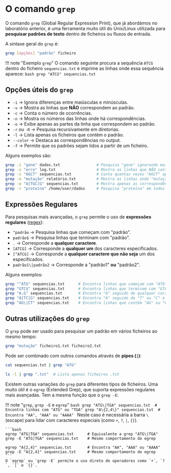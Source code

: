 # O comando `grep`

O comando `grep` (Global Regular Expression Print), que já abordámos no laboratório anterior, é uma ferramenta muito útil do Unix/Linux utilizada para **pesquisar padrões de texto** dentro de ficheiros ou fluxos de entrada.

A sintaxe geral do `grep` é:

```bash
grep [opções] "padrão" ficheiro
```

!!! note "Exemplo `grep`"
    O comando seguinte procura a sequência `ATCG` dentro do ficheiro `sequencias.txt` e imprime as linhas onde essa sequência aparece:
    ```bash
    grep "ATCG" sequencias.txt
    ```
## Opções úteis do `grep`

- `-i` → Ignora diferenças entre maiúsculas e minúsculas.
- `-v` → Mostra as linhas que **NÃO** correspondem ao padrão.
- `-c` → Conta o número de ocorrências.
- `-n` → Mostra os números das linhas onde há correspondências.
- `-o` → Exibe apenas as partes da linha que correspondem ao padrão.
- `-r` ou `-R` → Pesquisa recursivamente em diretorias.
- `-l` → Lista apenas os ficheiros que contêm o padrão.
- `--color` → Destaca as correspondências no output.
- `-f` → Permite que os padrões sejam lidos a partir de um ficheiro.

Alguns exemplos são:

```bash
grep -i "gene" dados.txt                # Pesquisa "gene" ignorando maiúsculas/minúsculas
grep -v "erro" log.txt                  # Mostra as linhas que NÃO contêm "erro"
grep -c "AGCT" sequencias.txt           # Conta quantas vezes "AGCT" aparece no ficheiro "sequencias.txt"
grep -n "mutação" relatório.txt         # Mostra as linhas onde "mutação" aparece no "relatório.txt"
grep -o "A[TGC]G" sequencias.txt        # Mostra apenas as correspondências do padrão "A seguido de T/G/C seguido de G"
grep -r "proteína" /home/user/dados     # Pesquisa "proteína" em todos os ficheiros dentro da pasta "dados"
```

## Expressões Regulares
Para pesquisas mais avançadas, o `grep` permite o uso de **expressões regulares** ([regex](https://en.wikipedia.org/wiki/Regular_expression)):

- `^padrão` → Pesquisa linhas que começam com "padrão".
- `padrão$` → Pesquisa linhas que terminam com "padrão".
- `.` → Corresponde a **qualquer caractere**.
- `[ATCG]` → Corresponde a **qualquer um** dos caracteres especificados.
- `[^ATCG]` → Corresponde a **qualquer caractere que não seja** um dos especificados.
- `padrão1\|padrão2` → Corresponde a "padrão1" **ou** "padrão2".

Alguns exemplos:

```bash
grep "^ATG" sequencias.txt      # Encontra linhas que começam com "ATG"
grep "GTC$" sequencias.txt      # Encontra linhas que terminam com "GTC"
grep "A.G" sequencias.txt       # Encontra "A" seguido de qualquer caractere e depois "G"
grep "A[TC]G" sequencias.txt    # Encontra "A" seguido de "T" ou "C" e depois "G"
grep "AG\|CT" sequencias.txt    # Encontra linhas que contêm "AG" ou "CT"
```

## Outras utilizações do `grep`
O `grep` pode ser usado para pesquisar um padrão em vários ficheiros ao mesmo tempo:

```bash
grep "mutação" ficheiro1.txt ficheiro2.txt
```

Pode ser combinado com outros comandos através de **pipes (`|`)**:
```bash
cat sequencias.txt | grep "ATG"
```

```bash
ls -l | grep ".txt"  # Lista apenas ficheiros .txt
```

Existem outras variações do `grep` para diferentes tipos de ficheiros. Uma muito útil é o `egrep` (Extended Grep), que suporta expressões regulares mais avançadas. Tem a mesma função que o `grep -E`:

!!! note "`grep`, `grep -E` e `egrep`"
    ```bash
    grep "ATG\|TGA" sequencias.txt  # Encontra linhas com "ATG" ou "TGA"
    grep "A\{2,4\}" sequencias.txt  # Encontra "AA", "AAA" ou "AAAA"
    ```
    Neste caso é necessária a barra `\` (escape) para lidar com caracteres especiais (como `+`, `?`, `|`, `{}`).

    ```bash
    egrep "ATG|TGA" sequencias.txt      # Equivalente a grep "ATG\|TGA"
    grep -E "ATG|TGA" sequencias.txt    # Mesmo comportamento do egrep

    egrep "A{2,4}" sequencias.txt       # Encontra "AA", "AAA" ou "AAAA"
    grep -E "A{2,4}" sequencias.txt     # Mesmo comportamento do egrep
    ```
    O `egrep` ou `grep -E` permite o uso direto de operadores como `+`, `?`, `|` e `{}`.


